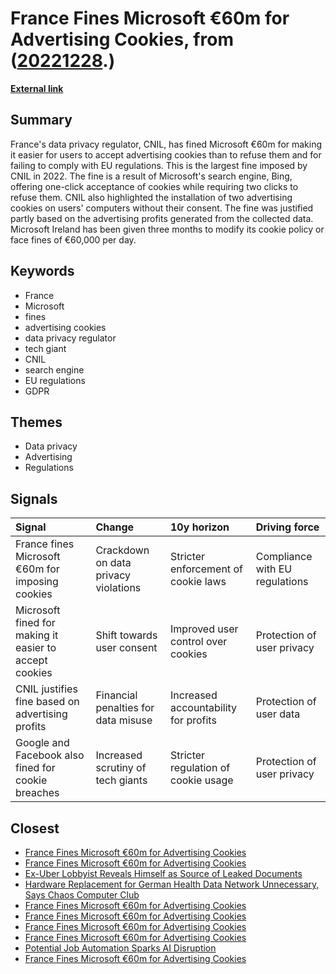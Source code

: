 # __France Fines Microsoft €60m for Advertising Cookies__, from ([20221228](https://kghosh.substack.com/p/20221228).)

__[External link](https://www.rfi.fr/en/france/20221222-france-fines-microsoft-%E2%82%AC60m-for-imposing-advertising-cookies)__



## Summary

France's data privacy regulator, CNIL, has fined Microsoft €60m for making it easier for users to accept advertising cookies than to refuse them and for failing to comply with EU regulations. This is the largest fine imposed by CNIL in 2022. The fine is a result of Microsoft's search engine, Bing, offering one-click acceptance of cookies while requiring two clicks to refuse them. CNIL also highlighted the installation of two advertising cookies on users' computers without their consent. The fine was justified partly based on the advertising profits generated from the collected data. Microsoft Ireland has been given three months to modify its cookie policy or face fines of €60,000 per day.

## Keywords

* France
* Microsoft
* fines
* advertising cookies
* data privacy regulator
* tech giant
* CNIL
* search engine
* EU regulations
* GDPR

## Themes

* Data privacy
* Advertising
* Regulations

## Signals

| Signal                                                 | Change                               | 10y horizon                          | Driving force                  |
|:-------------------------------------------------------|:-------------------------------------|:-------------------------------------|:-------------------------------|
| France fines Microsoft €60m for imposing cookies       | Crackdown on data privacy violations | Stricter enforcement of cookie laws  | Compliance with EU regulations |
| Microsoft fined for making it easier to accept cookies | Shift towards user consent           | Improved user control over cookies   | Protection of user privacy     |
| CNIL justifies fine based on advertising profits       | Financial penalties for data misuse  | Increased accountability for profits | Protection of user data        |
| Google and Facebook also fined for cookie breaches     | Increased scrutiny of tech giants    | Stricter regulation of cookie usage  | Protection of user privacy     |

## Closest

* [France Fines Microsoft €60m for Advertising Cookies](002ee663c73c7add6ce2cabe29e4ae02)
* [France Fines Microsoft €60m for Advertising Cookies](002ee663c73c7add6ce2cabe29e4ae02)
* [Ex-Uber Lobbyist Reveals Himself as Source of Leaked Documents](de008c7c88ce17b51251989a109d2fbb)
* [Hardware Replacement for German Health Data Network Unnecessary, Says Chaos Computer Club](da08e20881548c71478cec75549ec48c)
* [France Fines Microsoft €60m for Advertising Cookies](002ee663c73c7add6ce2cabe29e4ae02)
* [France Fines Microsoft €60m for Advertising Cookies](002ee663c73c7add6ce2cabe29e4ae02)
* [France Fines Microsoft €60m for Advertising Cookies](002ee663c73c7add6ce2cabe29e4ae02)
* [France Fines Microsoft €60m for Advertising Cookies](002ee663c73c7add6ce2cabe29e4ae02)
* [Potential Job Automation Sparks AI Disruption](8bf628f811052831ab699f75caeb0205)
* [France Fines Microsoft €60m for Advertising Cookies](002ee663c73c7add6ce2cabe29e4ae02)
